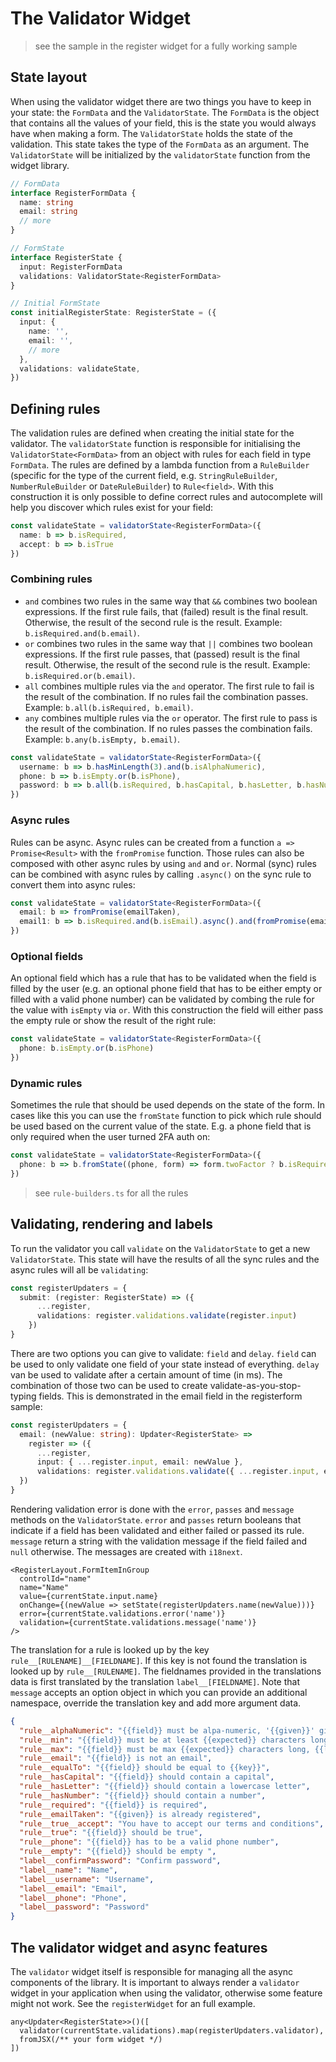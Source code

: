 # The Validator Widget

> see the sample in the register widget for a fully working sample

## State layout

When using the validator widget there are two things you have to keep in your state: the `FormData` and the `ValidatorState`. The `FormData` is the object that contains all the values of your field, this is the state you would always have when making a form. The `ValidatorState` holds the state of the validation. This state takes the type of the `FormData` as an argument. The `ValidatorState` will be initialized by the `validatorState` function from the widget library.

```ts
// FormData
interface RegisterFormData {
  name: string
  email: string
  // more
}

// FormState
interface RegisterState {
  input: RegisterFormData
  validations: ValidatorState<RegisterFormData>
}

// Initial FormState
const initialRegisterState: RegisterState = ({ 
  input: {
    name: '',
    email: '',
    // more
  },
  validations: validateState,
})
```

## Defining rules

The validation rules are defined when creating the initial state for the validator. The `validatorState` function is responsible for initialising the `ValidatorState<FormData>` from an object with rules for each field in type `FormData`. The rules are defined by a lambda function from a `RuleBuilder` (specific for the type of the current field, e.g. `StringRuleBuilder`, `NumberRuleBuilder` or `DateRuleBuilder`) to `Rule<field>`. With this construction it is only possible to define correct rules and autocomplete will help you discover which rules exist for your field:

```ts
const validateState = validatorState<RegisterFormData>({
  name: b => b.isRequired,
  accept: b => b.isTrue
})
```

### Combining rules

- `and` combines two rules in the same way that `&&` combines two boolean expressions. If the first rule fails, that (failed) result is the final result. Otherwise, the result of the second rule is the result. Example: `b.isRequired.and(b.email)`.
- `or` combines two rules in the same way that `||` combines two boolean expressions. If the first rule passes, that (passed) result is the final result. Otherwise, the result of the second rule is the result. Example: `b.isRequired.or(b.email)`.
- `all` combines multiple rules via the `and` operator. The first rule to fail is the result of the combination. If no rules fail the combination passes. Example: `b.all(b.isRequired, b.email)`.
- `any` combines multiple rules via the `or` operator. The first rule to pass is the result of the combination. If no rules passes the combination fails. Example: `b.any(b.isEmpty, b.email)`.

```ts
const validateState = validatorState<RegisterFormData>({
  username: b => b.hasMinLength(3).and(b.isAlphaNumeric),
  phone: b => b.isEmpty.or(b.isPhone),
  password: b => b.all(b.isRequired, b.hasCapital, b.hasLetter, b.hasNumber, b.hasMinLength(8))
})
```

### Async rules

Rules can be async. Async rules can be created from a function `a => Promise<Result>` with the `fromPromise` function. Those rules can also be composed with other async rules by using `and` and `or`. Normal (sync) rules can be combined with async rules by calling `.async()` on the sync rule to convert them into async rules:

```ts
const validateState = validatorState<RegisterFormData>({
  email: b => fromPromise(emailTaken),
  email1: b => b.isRequired.and(b.isEmail).async().and(fromPromise(emailTaken)),
})
```

### Optional fields

An optional field which has a rule that has to be validated when the field is filled by the user (e.g. an optional phone field that has to be either empty or filled with a valid phone number) can be validated by combing the rule for the value with `isEmpty` via `or`. With this construction the field will either pass the empty rule or show the result of the right rule:

```ts
const validateState = validatorState<RegisterFormData>({
  phone: b.isEmpty.or(b.isPhone)
})
```

### Dynamic rules

Sometimes the rule that should be used depends on the state of the form. In cases like this you can use the `fromState` function to pick which rule should be used based on the current value of the state. E.g. a phone field that is only required when the user turned 2FA auth on:

```ts
const validateState = validatorState<RegisterFormData>({
  phone: b => b.fromState((phone, form) => form.twoFactor ? b.isRequired.and(b.isPhone) : b.isEmpty.or(b.isPhone)),
})
```

> see `rule-builders.ts` for all the rules

## Validating, rendering and labels

To run the validator you call `validate` on the `ValidatorState` to get a new `ValidatorState`. This state will have the results of all the sync rules and the async rules will all be `validating`:

```ts
const registerUpdaters = {
  submit: (register: RegisterState) => ({
      ...register,
      validations: register.validations.validate(register.input)
    })
}
```

There are two options you can give to validate: `field` and `delay`. `field` can be used to only validate one field of your state instead of everything. `delay` van be used to validate after a certain amount of time (in ms). The combination of those two can be used to create validate-as-you-stop-typing fields. This is demonstrated in the email field in the registerform sample:

```ts
const registerUpdaters = {
  email: (newValue: string): Updater<RegisterState> =>
    register => ({ 
      ...register, 
      input: { ...register.input, email: newValue },
      validations: register.validations.validate({ ...register.input, email: newValue }, 'email', 300)
  })
}
```

Rendering validation error is done with the `error`, `passes` and `message` methods on the `ValidatorState`. `error` and `passes` return booleans that indicate if a field has been validated and either failed or passed its rule. `message` return a string with the validation message if the field failed and `null` otherwise. The messages are created with `i18next`.

```tsx
<RegisterLayout.FormItemInGroup
  controlId="name" 
  name="Name"
  value={currentState.input.name}
  onChange={(newValue => setState(registerUpdaters.name(newValue)))}
  error={currentState.validations.error('name')}
  validation={currentState.validations.message('name')}
/>
```

The translation for a rule is looked up by the key `rule__[RULENAME]__[FIELDNAME]`. If this key is not found the translation is looked up by `rule__[RULENAME]`. The fieldnames provided in the translations data is first translated by the translation `label__[FIELDNAME]`. Note that `message` accepts an option object in which you can provide an additional namespace, override the translation key and add more argument data.

```json
{
  "rule__alphaNumeric": "{{field}} must be alpa-numeric, '{{given}}' given",
  "rule__min": "{{field}} must be at least {{expected}} characters long, {{length}} given",
  "rule__max": "{{field}} must be max {{expected}} characters long, {{length}} given",
  "rule__email": "{{field}} is not an email",
  "rule__equalTo": "{{field}} should be equal to {{key}}",
  "rule__hasCapital": "{{field}} should contain a capital",
  "rule__hasLetter": "{{field}} should contain a lowercase letter",
  "rule__hasNumber": "{{field}} should contain a number",
  "rule__required": "{{field}} is required",
  "rule__emailTaken": "{{given}} is already registered",
  "rule__true__accept": "You have to accept our terms and conditions",
  "rule__true": "{{field}} should be true",
  "rule__phone": "{{field}} has to be a valid phone number",
  "rule__empty": "{{field}} should be empty ",
  "label__confirmPassword": "Confirm password",
  "label__name": "Name",
  "label__username": "Username",
  "label__email": "Email",
  "label__phone": "Phone",
  "label__password": "Password"
}
```

## The validator widget and async features

The `validator` widget itself is responsible for managing all the async components of the library. It is important to always render a `validator` widget in your application when using the validator, otherwise some feature might not work. See the `registerWidget` for an full example.

```tsx
any<Updater<RegisterState>>()([  
  validator(currentState.validations).map(registerUpdaters.validator),
  fromJSX(/** your form widget */)
])
```